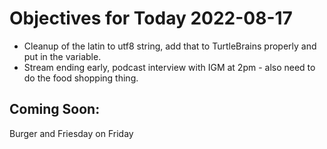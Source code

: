 # Objectives for Today 2022-08-17

- Cleanup of the latin to utf8 string, add that to TurtleBrains properly and put in the variable.
- Stream ending early, podcast interview with IGM at 2pm - also need to do the food shopping thing.

## Coming Soon:

Burger and Friesday on Friday 
